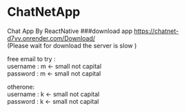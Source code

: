 # ChatNetApp
Chat App By ReactNative
###download app
https://chatnet-d7vv.onrender.com/Download/   <br/>
(Please wait for download the server is slow )<br/>

free email to try : <br/>
username : m <- small not capital <br/>
password : m <- small not capital <br/>

otherone: <br/>
username : k  <- small not capital <br/>
password : k <- small not capital <br/>
